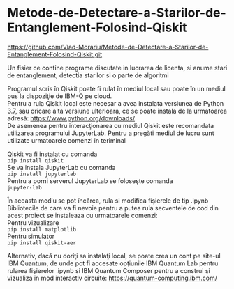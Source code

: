 # Metode-de-Detectare-a-Starilor-de-Entanglement-Folosind-Qiskit
https://github.com/Vlad-Morariu/Metode-de-Detectare-a-Starilor-de-Entanglement-Folosind-Qiskit.git  

Un fisier ce contine programe discutate in lucrarea de licenta, si anume stari de entanglement, detectia starilor si o parte de algoritmi

Programul scris în Qiskit poate fi rulat în mediul local sau poate în un mediul
pus la dispoziţie de IBM-Q pe cloud.  
Pentru a rula Qiskit local este necesar a avea instalata versiunea de Python
3.7, sau oricare alta versiune ulterioara, ce se poate instala de la urmatoarea
adresă: https://www.python.org/downloads/  
De asemenea pentru interacţionarea cu mediul Qiskit este recomandata utilizarea programului JupyterLab. Pentru a pregăti mediul de lucru sunt
utilizate urmatoarele comenzi in teriminal

Qiskit va fi instalat cu comanda  
`pip install qiskit`  
Se va instala JupyterLab cu comanda  
`pip install jupyterlab`  
Pentru a porni serverul JupyterLab se foloseşte comanda  
`jupyter-lab`  

În aceasta mediu se pot încărca, rula si modifica fişierele de tip .ipynb 
Bibliotecile de care va fi nevoie pentru a putea rula secventele de cod din acest
proiect se instaleaza cu urmatoarele comenzi:  
Pentru vizualizare  
  `pip install matplotlib`  
Pentru simulator  
  `pip install qiskit-aer`  
  
Alternativ, dacă nu doriţi sa instalaţi local, se poate crea un cont pe site-ul IBM
Quantum, de unde pot fi accesate opţiunile IBM Quantum Lab pentru rularea
fişierelor .ipynb si IBM Quantum Composer pentru a construi şi vizualiza în mod
interactiv circuite: https://quantum-computing.ibm.com/
